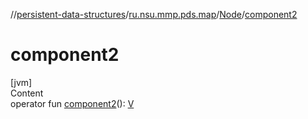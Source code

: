 //[persistent-data-structures](../../index.md)/[ru.nsu.mmp.pds.map](../index.md)/[Node](index.md)/[component2](component2.md)



# component2  
[jvm]  
Content  
operator fun [component2](component2.md)(): [V](index.md)  



